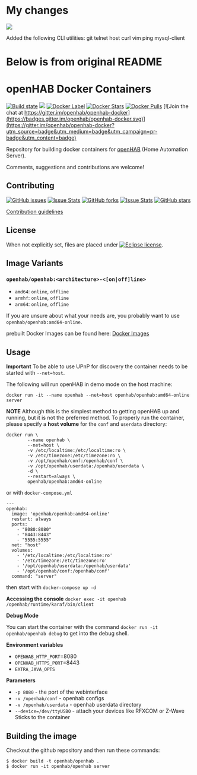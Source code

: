 # My changes
[![](https://images.microbadger.com/badges/image/gibby/openhab-docker.svg)](https://microbadger.com/images/gibby/openhab-docker "Get your own image badge on microbadger.com")

Added the following CLI utilities:
git
telnet
host
curl
vim
ping
mysql-client

# Below is from original README


# openHAB Docker Containers

[![Build state](https://travis-ci.org/openhab/openhab-docker.svg?branch=master)](https://travis-ci.org/openhab/openhab-docker) [![](https://images.microbadger.com/badges/version/openhab/openhab.svg)](https://microbadger.com/images/openhab/openhab "Get your own version badge on microbadger.com") [![Docker Label](https://images.microbadger.com/badges/version/openhab/openhab:amd64-offline.svg)](https://microbadger.com/#/images/openhab/openhab:amd64-offline) [![Docker Stars](https://img.shields.io/docker/stars/openhab/openhab.svg?maxAge=2592000)](https://hub.docker.com/r/openhab/openhab/) [![Docker Pulls](https://img.shields.io/docker/pulls/openhab/openhab.svg?maxAge=2592000)](https://hub.docker.com/r/openhab/openhab/) [![Join the chat at https://gitter.im/openhab/openhab-docker](https://badges.gitter.im/openhab/openhab-docker.svg)](https://gitter.im/openhab/openhab-docker?utm_source=badge&utm_medium=badge&utm_campaign=pr-badge&utm_content=badge)

Repository for building docker containers for [openHAB](http://openhab.org) (Home Automation Server).

Comments, suggestions and contributions are welcome!


## Contributing

[![GitHub issues](https://img.shields.io/github/issues/openhab/openhab-docker.svg)](https://github.com/openhab/openhab-docker/issues) [![Issue Stats](http://www.issuestats.com/github/openhab/openhab-docker/badge/issue?style=flat)](http://www.issuestats.com/github/openhab/openhab-docker) [![GitHub forks](https://img.shields.io/github/forks/openhab/openhab-docker.svg)](https://github.com/openhab/openhab-docker/network) [![Issue Stats](http://www.issuestats.com/github/openhab/openhab-docker/badge/pr?style=flat)](http://www.issuestats.com/github/openhab/openhab-docker) [![GitHub stars](https://img.shields.io/github/stars/openhab/openhab-docker.svg)](https://github.com/openhab/openhab-docker/stargazers)

[Contribution guidelines](https://github.com/openhab/openhab-docker/blob/master/CONTRIBUTING.md)


## License

When not explicitly set, files are placed under [![Eclipse license](https://img.shields.io/badge/license-Eclipse-blue.svg)](https://raw.githubusercontent.com/openhab/openhab-docker/master/LICENSE).


## Image Variants

### ``openhab/openhab:<architecture>-<[on|off]line>``

* ``amd64``: ``online``, ``offline``
* ``armhf``: ``online``, ``offline``
* ``arm64``: ``online``, ``offline``

If you are unsure about what your needs are, you probably want to use ``openhab/openhab:amd64-online``.

prebuilt Docker Images can be found here: [Docker Images](https://hub.docker.com/r/openhab/openhab)

## Usage

**Important** To be able to use UPnP for discovery the container needs to be started with ``--net=host``.

The following will run openHAB in demo mode on the host machine:
```
docker run -it --name openhab --net=host openhab/openhab:amd64-online server
```

**NOTE** Although this is the simplest method to getting openHAB up and running, but it is not the preferred method. To properly run the container, please specify a **host volume** for the ``conf`` and ``userdata`` directory:


```
docker run \
        --name openhab \
        --net=host \
        -v /etc/localtime:/etc/localtime:ro \
        -v /etc/timezone:/etc/timezone:ro \
        -v /opt/openhab/conf:/openhab/conf \
        -v /opt/openhab/userdata:/openhab/userdata \
        -d \
        --restart=always \
        openhab/openhab:amd64-online
```

or with ``docker-compose.yml``
```
---
openhab:
  image: 'openhab/openhab:amd64-online'
  restart: always
  ports:
    - "8080:8080"
    - "8443:8443"
    - "5555:5555"
  net: "host"
  volumes:
    - '/etc/localtime:/etc/localtime:ro'
    - '/etc/timezone:/etc/timezone:ro'
    - '/opt/openhab/userdata:/openhab/userdata'
    - '/opt/openhab/conf:/openhab/conf'
  command: "server"
```
then start with ``docker-compose up -d``

**Accessing the console**
``docker exec -it openhab /openhab/runtime/karaf/bin/client``

**Debug Mode**

You can start the container with the command ``docker run -it openhab/openhab debug`` to get into the debug shell.

**Environment variables**
*  `OPENHAB_HTTP_PORT`=8080
*  `OPENHAB_HTTPS_PORT`=8443
*  `EXTRA_JAVA_OPTS`

**Parameters**

* `-p 8080` - the port of the webinterface
* `-v /openhab/conf` - openhab configs
* `-v /openhab/userdata` - openhab userdata directory
* `--device=/dev/ttyUSB0` - attach your devices like RFXCOM or Z-Wave Sticks to the container

## Building the image

Checkout the github repository and then run these commands:
```
$ docker build -t openhab/openhab .
$ docker run -it openhab/openhab server
```
